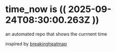 # time_now is (( 2025-09-24T08:30:00.263Z ))

an automated repo that shows the currnent time

inspired by [breakingheatmap](https://github.com/breakingheatmap/breakingheatmap)